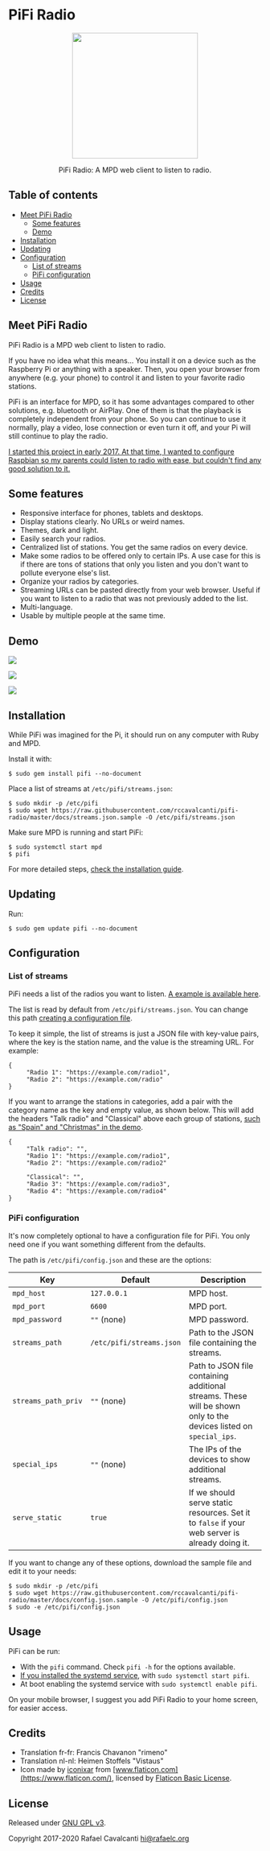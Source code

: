 # PiFi Radio

<p align="center">
  <img src="https://raw.githubusercontent.com/rccavalcanti/pifi-radio/master/docs/icon/radio-original.svg?sanitize=true" width=250>
</p>
<p align="center">PiFi Radio: A MPD web client to listen to radio.</p>

## Table of contents

- [Meet PiFi Radio](#meet-pifi-radio)
  - [Some features](#some-features)
  - [Demo](#demo)
- [Installation](#installation)
- [Updating](#updating)
- [Configuration](#configuration)
  - [List of streams](#list-of-streams)
  - [PiFi configuration](#pifi-configuration)
- [Usage](#usage)
- [Credits](#credits)
- [License](#license)

## Meet PiFi Radio

PiFi Radio is a MPD web client to listen to radio.

If you have no idea what this means... You install it on a device such as the Raspberry Pi or anything with a speaker. Then, you open your browser from anywhere (e.g. your phone) to control it and listen to your favorite radio stations.

PiFi is an interface for MPD, so it has some advantages compared to other solutions, e.g. bluetooth or AirPlay. One of them is that the playback is completely independent from your phone. So you can continue to use it normally, play a video, lose connection or even turn it off, and your Pi will still continue to play the radio.

[I started this project in early 2017. At that time, I wanted to configure Raspbian so my parents could listen to radio with ease, but couldn't find any good solution to it.](https://rafaelc.org/blog/the-motivation-for-pifi-radio/)

## Some features

- Responsive interface for phones, tablets and desktops.
- Display stations clearly. No URLs or weird names.
- Themes, dark and light.
- Easily search your radios.
- Centralized list of stations. You get the same radios on every device.
- Make some radios to be offered only to certain IPs. A use case for this is if there are tons of stations that only you listen and you don't want to pollute everyone else's list.
- Organize your radios by categories.
- Streaming URLs can be pasted directly from your web browser. Useful if you want to listen to a radio that was not previously added to the list.
- Multi-language.
- Usable by multiple people at the same time.

## Demo

![](docs/demo/mobile-01.png)

![](docs/demo/desktop-01.png)

![](docs/demo/desktop-02.png)

## Installation

While PiFi was imagined for the Pi, it should run on any computer with Ruby and MPD.

Install it with:

```
$ sudo gem install pifi --no-document
```

Place a list of streams at `/etc/pifi/streams.json`:

```
$ sudo mkdir -p /etc/pifi
$ sudo wget https://raw.githubusercontent.com/rccavalcanti/pifi-radio/master/docs/streams.json.sample -O /etc/pifi/streams.json
```

Make sure MPD is running and start PiFi:

```
$ sudo systemctl start mpd
$ pifi
```

For more detailed steps, [check the installation guide](INSTALL.md).

## Updating

Run:

```
$ sudo gem update pifi --no-document
```

## Configuration

### List of streams

PiFi needs a list of the radios you want to listen. [A example is available here](docs/streams.json.sample).

The list is read by default from `/etc/pifi/streams.json`. You can change this path [creating a configuration file](#pifi-configuration).

To keep it simple, the list of streams is just a JSON file with key-value pairs, where the key is the station name, and the value is the streaming URL. For example:

    {
         "Radio 1": "https://example.com/radio1",
         "Radio 2": "https://example.com/radio"
    }

If you want to arrange the stations in categories, add a pair with the category name as the key and empty value, as shown below. This will add the headers "Talk radio" and "Classical" above each group of stations, [such as "Spain" and "Christmas" in the demo](#demo).

    {
         "Talk radio": "",
         "Radio 1": "https://example.com/radio1",
         "Radio 2": "https://example.com/radio2"

         "Classical": "",
         "Radio 3": "https://example.com/radio3",
         "Radio 4": "https://example.com/radio4"
    }

### PiFi configuration

It's now completely optional to have a configuration file for PiFi. You only need one if you want something different from the defaults.

The path is `/etc/pifi/config.json` and these are the options:

| Key                 | Default                  | Description                                                                                                       |
| ------------------- | ------------------------ | ----------------------------------------------------------------------------------------------------------------- |
| `mpd_host`          | `127.0.0.1`              | MPD host.                                                                                                         |
| `mpd_port`          | `6600`                   | MPD port.                                                                                                         |
| `mpd_password`      | `""` (none)              | MPD password.                                                                                                     |
| `streams_path`      | `/etc/pifi/streams.json` | Path to the JSON file containing the streams.                                                                     |
| `streams_path_priv` | `""` (none)              | Path to JSON file containing additional streams. These will be shown only to the devices listed on `special_ips`. |
| `special_ips`       | `""` (none)              | The IPs of the devices to show additional streams.                                                                |
| `serve_static`      | `true`                   | If we should serve static resources. Set it to `false` if your web server is already doing it.                    |

If you want to change any of these options, download the sample file and edit it to your needs:

```
$ sudo mkdir -p /etc/pifi
$ sudo wget https://raw.githubusercontent.com/rccavalcanti/pifi-radio/master/docs/config.json.sample -O /etc/pifi/config.json
$ sudo -e /etc/pifi/config.json
```

## Usage

PiFi can be run:

- With the `pifi` command. Check `pifi -h` for the options available.
- [If you installed the systemd service](INSTALL.md#running-at-system-boot-and-as-other-user), with `sudo systemctl start pifi`.
- At boot enabling the systemd service with `sudo systemctl enable pifi`.

On your mobile browser, I suggest you add PiFi Radio to your home screen, for easier access.

## Credits

- Translation fr-fr: Francis Chavanon "rimeno"
- Translation nl-nl: Heimen Stoffels "Vistaus"
- Icon made by [iconixar](https://www.flaticon.com/authors/iconixar) from [www.flaticon.com](https://www.flaticon.com/), licensed by [Flaticon Basic License](docs/icon/license.pdf).

## License

Released under [GNU GPL v3](LICENSE).

Copyright 2017-2020 Rafael Cavalcanti <hi@rafaelc.org>
